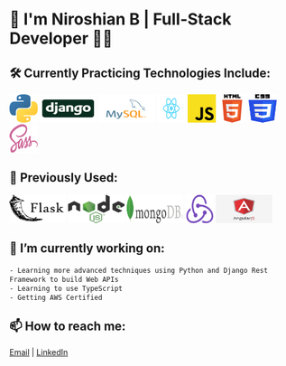 # 👋 I'm Niroshian B | Full-Stack Developer 👨‍💻

## 🛠️ Currently Practicing Technologies Include:

<div>
    <img src="./images/python-logo.png" height="50px" width="50px">
    <img src="./images/django-logo-big.jpg" height="50px" width="100px">
    <img src="./images/mysql.svg" height="50px" width="100px">
    <img src="./images/React-icon.svg" height="50px" width="50px">
    <img src="./images/javascript.png" height="50px" width="50px">
    <img src="./images/html-logo.png" height="50px" width="50px">
    <img src="./images/css-logo.png" height="50px" width="50px">
    <img src="./images/sass.png" height="50px" width="50px">
</div>

## 💭 Previously Used:

<div>
    <img src="./images/flask.png" height="50px" width="100px">
    <img src="./images/node-js.png" height="50px" width="100px">
    <img src="./images/mongodb-logo.png" height="50px" width="100px">
    <img src="./images/redux.png" height="50px" width="50px">
    <img src="./images/angular.png" height="50px" width="100px">
</div>

## 🔭 I’m currently working on:
    
    - Learning more advanced techniques using Python and Django Rest Framework to build Web APIs
    - Learning to use TypeScript
    - Getting AWS Certified
    
## 📫 How to reach me:

<a href = "mailto: niroshian.b@gmail.com">Email</a> | [LinkedIn](http://www.linkedin.com/in/niro-b)

<!--
**niroshian-b/niroshian-b** is a ✨ _special_ ✨ repository because its `README.md` (this file) appears on your GitHub profile.

Here are some ideas to get you started:

-   💬 Ask me about ...
-
-   😄 Pronouns: ...
    -->
